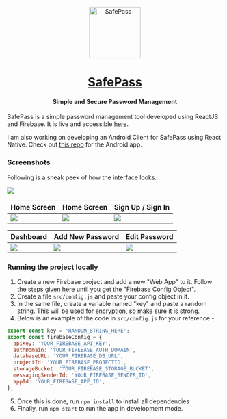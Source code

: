 <p align="center">
  <a href="https://safepass.rajrajhans.com">
    <img alt="SafePass" src="http://assets.rajrajhans.com/safepassLogo.png" width="120"/>
  </a>
</p>

<h1 align="center">
  <a href="https://safepass.rajrajhans.com" target="_blank">
    SafePass
  </a>
</h1>

<h4 align="center">
  Simple and Secure Password Management 
</h4>

SafePass is a simple password management tool developed using ReactJS and Firebase. It is live and accessible [here](https://safepass.rajrajhans.com). 

I am also working on developing an Android Client for SafePass using React Native. Check out [this repo](https://github.com/rajrajhans/safepass-android) for the Android app.

### Screenshots

Following is a sneak peek of how the interface looks.

![](screencast/safepass.gif)


| Home Screen                              | Home Screen                             | Sign Up / Sign In                            |
| ------------------------------------ | ------------------------------------ | ------------------------------------ |
| ![](https://assets.rajrajhans.com/safepass_ss1.png) | ![](https://assets.rajrajhans.com/safepass_ss6.png) | ![](https://assets.rajrajhans.com/safepass_ss2.png) |

| Dashboard                              | Add New Password                             | Edit Password                             |
| ------------------------------------ | ------------------------------------ | ------------------------------------ |
| ![](https://assets.rajrajhans.com/safepass_ss4.png) | ![](https://assets.rajrajhans.com/safepass_ss3.png) | ![](https://assets.rajrajhans.com/safepass_ss5.png) |

### Running the project locally

1. Create a new Firebase project and add a new "Web App" to it. Follow the [steps given here](https://firebase.google.com/docs/web/setup) until you get the "Firebase Config Object".
2. Create a file `src/config.js` and paste your config object in it.
3. In the same file, create a variable named "key" and paste a random string. This will be used for encryption, so make sure it is strong.
4. Below is an example of the code in `src/config.js` for your reference - 
```javascript
export const key = 'RANDOM_STRING_HERE';
export const firebaseConfig = {
  apiKey: 'YOUR_FIREBASE_API_KEY',
  authDomain: 'YOUR_FIREBASE_AUTH_DOMAIN',
  databaseURL: 'YOUR_FIREBASE_DB_URL',
  projectId: 'YOUR_FIREBASE_PROJECTID',
  storageBucket: 'YOUR_FIREBASE_STORAGE_BUCKET',
  messagingSenderId: 'YOUR_FIREBASE_SENDER_ID',
  appId: 'YOUR_FIREBASE_APP_ID',
};
```
5. Once this is done, run `npm install` to install all dependencies
6. Finally, run `npm start` to run the app in development mode. 
